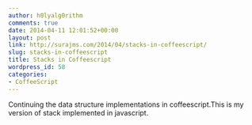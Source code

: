 ```yaml
---
author: h0lyalg0rithm
comments: true
date: 2014-04-11 12:01:52+00:00
layout: post
link: http://surajms.com/2014/04/stacks-in-coffeescript/
slug: stacks-in-coffeescript
title: Stacks in Coffeescript
wordpress_id: 58
categories:
- CoffeeScript
---
```


Continuing the data structure implementations in coffeescript.This is my version of stack implemented in javascript.


